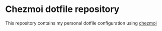 # Chezmoi dotfile repository

This repository contains my personal dotfile configuration using [chezmoi](https://www.chezmoi.io/)
